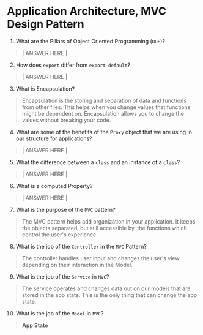 # Application Architecture, MVC Design Pattern
01. What are the Pillars of Object Oriented Programming (`OOP`)?
  
  > | ANSWER HERE |

02. How does `export` differ from `export default`?
  
  > | ANSWER HERE |

03. What is Encapsulation?
  
  > Encapsulation is the storing and separation of data and functions from other files. This helps when you change values that functions might be dependent on. Encapsulation allows you to change the values without breaking your code. 

04. What are some of the benefits of the `Proxy` object that we are using in our structure for applications?
  
  > | ANSWER HERE |

05. What the difference between a `class` and an instance of a `class`?
  
  > | ANSWER HERE |

06. What is a computed Property?
  
  > | ANSWER HERE |

07. What is the purpose of the `MVC` pattern?
  
  > The MVC pattern helps add organization in your application. It keeps the objects separated, but still accessible by, the functions which control the user's experience.

08. What is the job of the `Controller` in the `MVC` Pattern?
  
  > The controller handles user input and changes the user's view depending on their interaction in the Model.

09. What is the job of the `Service` in `MVC`?
  
  > The service operates and changes data out on our models that are stored in the app state. This is the only thing that can change the app state. 

10. What is the job of the `Model` in `MVC`?
  
  > **App State**
